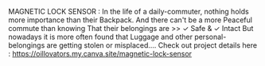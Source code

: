 MAGNETIC LOCK SENSOR : 
In the life of a daily-commuter, nothing holds more importance than their Backpack. And there can't be a more Peaceful commute than knowing That their belongings are >>
 ✓ Safe & ✓ Intact 
But nowadays it is more often found that Luggage and other personal-belongings are getting stolen or misplaced....
Check out project details here : https://oillovators.my.canva.site/magnetic-lock-sensor
